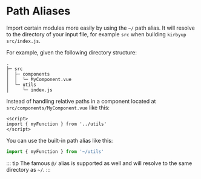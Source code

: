 # Path Aliases

Import certain modules more easily by using the `~/` path alias. It will resolve to the directory of your input file, for example `src` when building `kirbyup src/index.js`.

For example, given the following directory structure:

```
.
├─ src
│  ├─ components
│  │  └─ MyComponent.vue
│  └─ utils
│     └─ index.js
```

Instead of handling relative paths in a component located at `src/components/MyComponent.vue` like this:

```vue
<script>
import { myFunction } from '../utils'
</script>
```

You can use the built-in path alias like this:

```js
import { myFunction } from '~/utils'
```

::: tip
The famous `@/` alias is supported as well and will resolve to the same directory as `~/`.
:::
